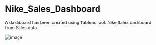 # Nike_Sales_Dashboard

A dashboard has been created using Tableau tool. 
Nike Sales dashboard from Sales data. 

![image](https://github.com/ayeshaali0099/Nike_Sales_Dashboard/assets/105316225/add2860d-9e99-4580-975d-9d4e53d01108)

